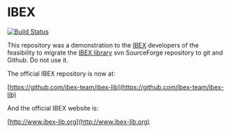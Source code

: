 IBEX
====
[![Build Status](https://travis-ci.org/nicolaje/IBEX.png)](https://travis-ci.org/nicolaje/IBEX)

This repository was a demonstration to the [IBEX](http://www.ibex-lib.org) developers of the feasibility to migrate the [IBEX library](http://www.ibex-lib.org) svn SourceForge repository to git and Github. Do not use it.

The official IBEX repository is now at:

[https://github.com/ibex-team/ibex-lib](https://github.com/ibex-team/ibex-lib)

And the official IBEX website is:

[http://www.ibex-lib.org](http://www.ibex-lib.org)
